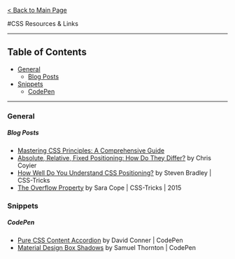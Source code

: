
[< Back to Main Page](https://github.com/acomito/Great-Links)

#CSS Resources & Links

___

## Table of Contents

* [General](https://github.com/acomito/Great-Links#1-css)
  * [Blog Posts](https://github.com/acomito/Great-Links#1-css) 
* [Snippets](https://github.com/acomito/Great-Links#2-javascript)
  * [CodePen](https://github.com/acomito/Great-Links#1-css)

___



### General

##### Blog Posts
* [Mastering CSS Principles: A Comprehensive Guide](https://www.smashingmagazine.com/mastering-css-principles-comprehensive-reference-guide/)
* [Absolute, Relative, Fixed Positioning: How Do They Differ?](https://css-tricks.com/absolute-relative-fixed-positioining-how-do-they-differ/) by Chris Coyier
* [How Well Do You Understand CSS Positioning?](http://vanseodesign.com/css/css-positioning/) by Steven Bradley | CSS-Tricks
* [The Overflow Property](https://css-tricks.com/almanac/properties/o/overflow/) by Sara Cope | CSS-Tricks | 2015

### Snippets
##### CodePen
* [Pure CSS Content Accordion](http://codepen.io/davidicus/pen/LEBbLX) by David Conner | CodePen
* [Material Design Box Shadows](https://codepen.io/sdthornton/pen/wBZdXq) by Samuel Thornton | CodePen

